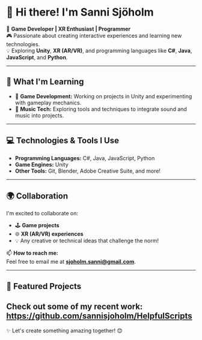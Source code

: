 # 👋 Hi there! I'm Sanni Sjöholm

🌟 **Game Developer | XR Enthusiast | Programmer**  
🎮 Passionate about creating interactive experiences and learning new technologies.  
💡 Exploring **Unity**, **XR (AR/VR)**, and programming languages like **C#**, **Java**, **JavaScript**, and **Python**.  

---

## 🚀 What I'm Learning
- 🎲 **Game Development:** Working on projects in Unity and experimenting with gameplay mechanics.  
- 🎵 **Music Tech:** Exploring tools and techniques to integrate sound and music into projects.

---

## 💻 Technologies & Tools I Use
- **Programming Languages:** C#, Java, JavaScript, Python  
- **Game Engines:** Unity  
- **Other Tools:** Git, Blender, Adobe Creative Suite, and more!  

---

## 🌍 Collaboration
I'm excited to collaborate on:
- 🕹️ **Game projects**
- 🌐 **XR (AR/VR) experiences**
- 💡 Any creative or technical ideas that challenge the norm!

📫 **How to reach me:**  
Feel free to email me at **sjoholm.sanni@gmail.com**.  

---

## 📂 Featured Projects
Check out some of my recent work:
https://github.com/sannisjoholm/HelpfulScripts
---

✨ Let's create something amazing together! 😊
